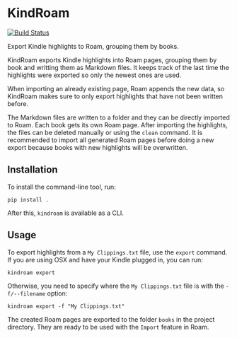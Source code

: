 # KindRoam

[![Build Status](https://travis-ci.com/cesar0094/kindroam.svg?branch=master)](https://travis-ci.com/cesar0094/kindroam)

Export Kindle highlights to Roam, grouping them by books.

KindRoam exports Kindle highlights into Roam pages, grouping them by book
and writting them as Markdown files. It keeps track of the last time the
highlights were exported so only the newest ones are used.

When importing an already existing page, Roam appends the new data, so
KindRoam makes sure to only export highlights that have not been written
before.

The Markdown files are written to a folder and they can be directly
imported to Roam. Each book gets its own Roam page. After importing the
highlights, the files can be deleted manually or using the `clean`
command. It is recommended to import all generated Roam pages before
doing a new export because books with new highlights will be overwritten.


## Installation

To install the command-line tool, run:

```
pip install .
```

After this, `kindroam` is available as a CLI.

## Usage

To export highlights from a `My Clippings.txt` file, use the `export`
command. If you are using OSX and have your Kindle plugged in, you
can run:

```
kindroam export
```

Otherwise, you need to specify where the `My Clippings.txt` file is with
the `-f/--filename` option:

```
kindroam export -f "My Clippings.txt"
```

The created Roam pages are exported to the folder `books` in the project
directory. They are ready to be used with the `Import` feature in Roam.
